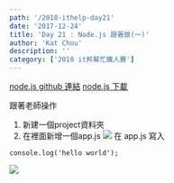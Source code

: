 ```yaml
---
path: '/2018-ithelp-day21'
date: '2017-12-24'
title: 'Day 21 : Node.js 跟著做(一)'
author: 'Kat Chou'
description: ''
category: ['2018 it邦幫忙鐵人賽']
---
```


[node.js github 連結](https://github.com/nodejs)
[node.js 下載](https://nodejs.org/en/)

跟著老師操作
1. 新建一個project資料夾
2. 在裡面新增一個app.js
![](http://upload-images.jianshu.io/upload_images/4119783-304c137c3305eb27.png?imageMogr2/auto-orient/strip%7CimageView2/2/w/1240)
在 app.js 寫入
```
console.log('hello world');
```
![](http://upload-images.jianshu.io/upload_images/4119783-c78c4774b2e62161.png?imageMogr2/auto-orient/strip%7CimageView2/2/w/1240)
